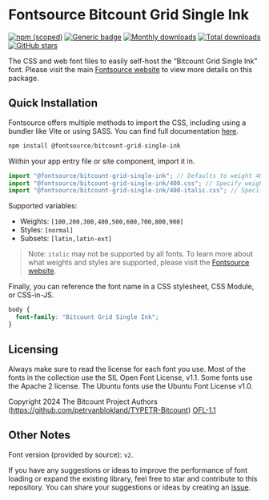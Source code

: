 # Fontsource Bitcount Grid Single Ink

[![npm (scoped)](https://img.shields.io/npm/v/@fontsource/bitcount-grid-single-ink?color=brightgreen)](https://www.npmjs.com/package/@fontsource/bitcount-grid-single-ink) [![Generic badge](https://img.shields.io/badge/fontsource-passing-brightgreen)](https://github.com/fontsource/fontsource) [![Monthly downloads](https://badgen.net/npm/dm/@fontsource/bitcount-grid-single-ink)](https://github.com/fontsource/fontsource) [![Total downloads](https://badgen.net/npm/dt/@fontsource/bitcount-grid-single-ink)](https://github.com/fontsource/fontsource) [![GitHub stars](https://img.shields.io/github/stars/fontsource/fontsource.svg?style=social&label=Star)](https://github.com/fontsource/fontsource/stargazers)

The CSS and web font files to easily self-host the “Bitcount Grid Single Ink” font. Please visit the main [Fontsource website](https://fontsource.org/fonts/bitcount-grid-single-ink) to view more details on this package.

## Quick Installation

Fontsource offers multiple methods to import the CSS, including using a bundler like Vite or using SASS. You can find full documentation [here](https://fontsource.org/docs/getting-started/introduction).

```javascript
npm install @fontsource/bitcount-grid-single-ink
```

Within your app entry file or site component, import it in.

```javascript
import "@fontsource/bitcount-grid-single-ink"; // Defaults to weight 400
import "@fontsource/bitcount-grid-single-ink/400.css"; // Specify weight
import "@fontsource/bitcount-grid-single-ink/400-italic.css"; // Specify weight and style
```

Supported variables:
- Weights: `[100,200,300,400,500,600,700,800,900]`
- Styles: `[normal]`
- Subsets: `[latin,latin-ext]`

> Note: `italic` may not be supported by all fonts. To learn more about what weights and styles are supported, please visit the [Fontsource website](https://fontsource.org/fonts/bitcount-grid-single-ink).

Finally, you can reference the font name in a CSS stylesheet, CSS Module, or CSS-in-JS.

```css
body {
  font-family: "Bitcount Grid Single Ink";
}
```

## Licensing
Always make sure to read the license for each font you use. Most of the fonts in the collection use the SIL Open Font License, v1.1. Some fonts use the Apache 2 license. The Ubuntu fonts use the Ubuntu Font License v1.0.

Copyright 2024 The Bitcount Project Authors (https://github.com/petrvanblokland/TYPETR-Bitcount)
[OFL-1.1](https://openfontlicense.org)

## Other Notes
Font version (provided by source): `v2`.

If you have any suggestions or ideas to improve the performance of font loading or expand the existing library, feel free to star and contribute to this repository. You can share your suggestions or ideas by creating an [issue](https://github.com/fontsource/fontsource/issues).